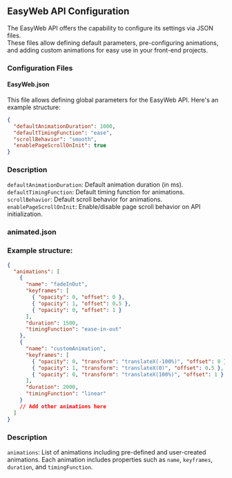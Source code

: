 ## EasyWeb API Configuration

The EasyWeb API offers the capability to configure its settings via JSON files.<br> These files allow defining default parameters, pre-configuring animations, and adding custom animations for easy use in your front-end projects.

### Configuration Files

#### EasyWeb.json

This file allows defining global parameters for the EasyWeb API. Here's an example structure:

```json
{
  "defaultAnimationDuration": 1000,
  "defaultTimingFunction": "ease",
  "scrollBehavior": "smooth",
  "enablePageScrollOnInit": true
}
```

### Description
`defaultAnimationDuration`: Default animation duration (in ms).<br>
`defaultTimingFunction`: Default timing function for animations.<br>
`scrollBehavior`: Default scroll behavior for animations.<br>
`enablePageScrollOnInit`: Enable/disable page scroll behavior on API initialization.<br>

### animated.json

### Example structure:

```json
{
  "animations": [
    {
      "name": "fadeInOut",
      "keyframes": [
        { "opacity": 0, "offset": 0 },
        { "opacity": 1, "offset": 0.5 },
        { "opacity": 0, "offset": 1 }
      ],
      "duration": 1500,
      "timingFunction": "ease-in-out"
    },
    {
      "name": "customAnimation",
      "keyframes": [
        { "opacity": 0, "transform": "translateX(-100%)", "offset": 0 },
        { "opacity": 1, "transform": "translateX(0)", "offset": 0.5 },
        { "opacity": 0, "transform": "translateX(100%)", "offset": 1 }
      ],
      "duration": 2000,
      "timingFunction": "linear"
    }
    // Add other animations here
  ]
}


```

### Description

`animations`: List of animations including pre-defined and user-created animations.
Each animation includes properties such as `name`, `keyframes`, `duration`, and `timingFunction`.
